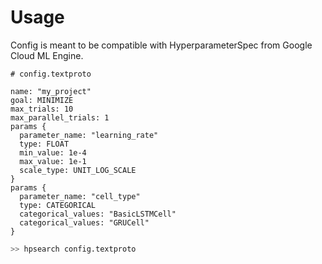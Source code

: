 # Usage

Config is meant to be compatible with HyperparameterSpec from Google Cloud ML Engine.

```textproto
# config.textproto

name: "my_project"
goal: MINIMIZE
max_trials: 10
max_parallel_trials: 1
params {
  parameter_name: "learning_rate"
  type: FLOAT
  min_value: 1e-4
  max_value: 1e-1
  scale_type: UNIT_LOG_SCALE
}
params {
  parameter_name: "cell_type"
  type: CATEGORICAL
  categorical_values: "BasicLSTMCell"
  categorical_values: "GRUCell"
}
```

```bash
>> hpsearch config.textproto
```
